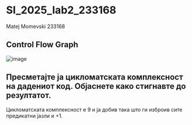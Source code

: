 # SI_2025_lab2_233168
Matej Momevski 233168

## Control Flow Graph
![image](https://github.com/user-attachments/assets/0f893766-3c78-4abf-b275-98d609b44df3)

## Пресметајте ја цикломатската комплексност на дадениот код. Објаснете како стигнавте до резултатот.
Цикломатската комплексност е 9 и ја добив така што ги изброив сите предикатни јазли и +1.

